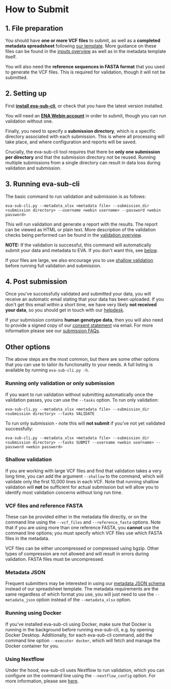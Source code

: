 # How to Submit

## 1. File preparation
You should have **one or more VCF files** to submit, as well as a **completed metadata spreadsheet** following [our 
template](https://raw.githubusercontent.com/EBIvariation/eva-sub-cli/main/eva_sub_cli/etc/EVA_Submission_template.xlsx).
More guidance on these files can be found in the [inputs overview](input_file_overview.md) as well as in the metadata 
template itself.

You will also need the **reference sequences in FASTA format** that you used to generate the VCF files. This is required for
validation, though it will not be submitted.

## 2. Setting up
First [**install eva-sub-cli**](installation.md), or check that you have the latest version installed.

You will need an [**ENA Webin account**](https://www.ebi.ac.uk/ena/submit/webin/login) in order to submit, though you
can run validation without one.

Finally, you need to specify a **submission directory**, which is a specific directory associated with each submission.
This is where all processing will take place, and where configuration and reports will be saved.

Crucially, the eva-sub-cli tool requires that there be **only one submission per directory** and
that the submission directory not be reused. Running multiple submissions from a single directory can result in data 
loss during validation and submission.

## 3. Running eva-sub-cli
The basic command to run validation and submission is as follows:
```shell
eva-sub-cli.py --metadata_xlsx <metadata file> --submission_dir <submission directory> --username <webin username> --password <webin password>
```
This will run validation and generate a report with the results. The report can be viewed as HTML or plain text. More 
description of the validation checks being performed can be found in the [validation overview](validation_overview.md).

**NOTE:** If the validation is successful, this command will automatically submit your data and metadata to EVA. If you 
don't want this, see [below](#running-only-validation-or-only-submission).

If your files are large, we also encourage you to use [shallow validation](#shallow-validation) before running full
validation and submission.

## 4. Post submission
Once you've successfully validated and submitted your data, you will receive an automatic email stating that your data
has been uploaded. If you don't get this email within a short time, we have very likely **not received your data**, so
you should get in touch with our [helpdesk](mailto:eva-helpdesk@ebi.ac.uk).

If your submission contains **human genotype data**, then you will also need to provide a signed copy of our
[consent statement](https://docs.google.com/document/d/1UaRmimAe919IZYIH55mDXMe-4sHsRVqaP4moqx2IYE4) via email.
For more information please see our [submission FAQs](https://www.ebi.ac.uk/eva/?Help#submissionPanel).

## Other options
The above steps are the most common, but there are some other options that you can use to tailor its functionality to
your needs. A full listing is available by running `eva-sub-cli.py -h`.

### Running only validation or only submission
If you want to run validation without submitting automatically once the validation passes, you can use the `--tasks` 
option. To run only validation:
```shell
eva-sub-cli.py --metadata_xlsx <metadata file> --submission_dir <submission directory> --tasks VALIDATE
```
To run only submission - note this will **not submit** if you've not yet validated successfully:
```shell
eva-sub-cli.py --metadata_xlsx <metadata file> --submission_dir <submission directory> --tasks SUBMIT --username <webin username> --password <webin password>
```

### Shallow validation
If you are working with large VCF files and find that validation takes a very long time, you can add the
argument `--shallow` to the command, which will validate only the first 10,000 lines in each VCF. Note that running
shallow validation will **not** be sufficient for actual submission but will allow you to identify most validation concerns without long run time.

### VCF files and reference FASTA
These can be provided either in the metadata file directly, or on the command line using the `--vcf_files` and
`--reference_fasta` options. Note that if you are using more than one reference FASTA, you **cannot** use the command 
line options; you must specify which VCF files use which FASTA files in the metadata.

VCF files can be either uncompressed or compressed using bgzip.
Other types of compression are not allowed and will result in errors during validation.
FASTA files must be uncompressed.

### Metadata JSON
Frequent submitters may be interested in using our [metadata JSON schema](https://github.com/EBIvariation/eva-sub-cli/blob/main/eva_sub_cli/etc/eva_schema.json)
instead of our spreadsheet template. The metadata requirements are the same regardless of which format you use, you will
just need to use the `--metadata_json` option instead of the `--metadata_xlsx` option.

### Running using Docker
If you've installed eva-sub-cli using Docker, make sure that Docker is running in the background before running 
eva-sub-cli, e.g. by opening Docker Desktop. Additionally, for each eva-sub-cli command, add the command line option 
`--executor docker`, which will fetch and manage the Docker container for you.

### Using Nextflow
Under the hood, eva-sub-cli uses Nextflow to run validation, which you can configure on the command line using the 
`--nextflow_config` option. For more information, please see [here](using_nextflow.md).
